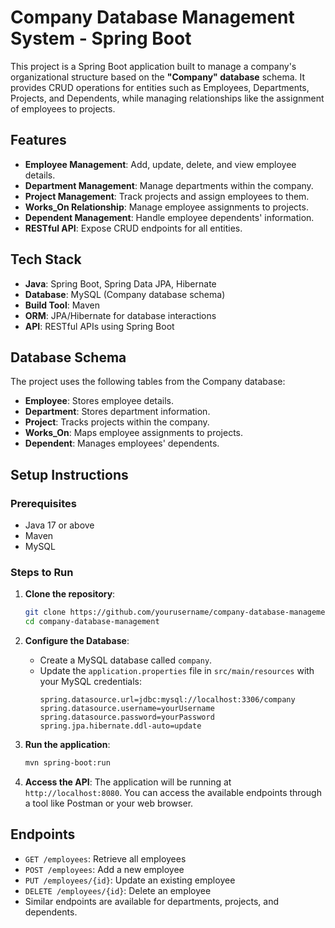 # Company Database Management System - Spring Boot

This project is a Spring Boot application built to manage a company's organizational structure based on the **"Company" database** schema. It provides CRUD operations for entities such as Employees, Departments, Projects, and Dependents, while managing relationships like the assignment of employees to projects.

## Features

- **Employee Management**: Add, update, delete, and view employee details.
- **Department Management**: Manage departments within the company.
- **Project Management**: Track projects and assign employees to them.
- **Works_On Relationship**: Manage employee assignments to projects.
- **Dependent Management**: Handle employee dependents' information.
- **RESTful API**: Expose CRUD endpoints for all entities.
  
## Tech Stack

- **Java**: Spring Boot, Spring Data JPA, Hibernate
- **Database**: MySQL (Company database schema)
- **Build Tool**: Maven
- **ORM**: JPA/Hibernate for database interactions
- **API**: RESTful APIs using Spring Boot

## Database Schema

The project uses the following tables from the Company database:

- **Employee**: Stores employee details.
- **Department**: Stores department information.
- **Project**: Tracks projects within the company.
- **Works_On**: Maps employee assignments to projects.
- **Dependent**: Manages employees' dependents.

## Setup Instructions

### Prerequisites
- Java 17 or above
- Maven
- MySQL

### Steps to Run

1. **Clone the repository**:
    ```bash
    git clone https://github.com/yourusername/company-database-management.git
    cd company-database-management
    ```

2. **Configure the Database**:
    - Create a MySQL database called `company`.
    - Update the `application.properties` file in `src/main/resources` with your MySQL credentials:
      ```properties
      spring.datasource.url=jdbc:mysql://localhost:3306/company
      spring.datasource.username=yourUsername
      spring.datasource.password=yourPassword
      spring.jpa.hibernate.ddl-auto=update
      ```

3. **Run the application**:
    ```bash
    mvn spring-boot:run
    ```

4. **Access the API**:
    The application will be running at `http://localhost:8080`. You can access the available endpoints through a tool like Postman or your web browser.

## Endpoints

- `GET /employees`: Retrieve all employees
- `POST /employees`: Add a new employee
- `PUT /employees/{id}`: Update an existing employee
- `DELETE /employees/{id}`: Delete an employee
- Similar endpoints are available for departments, projects, and dependents.

